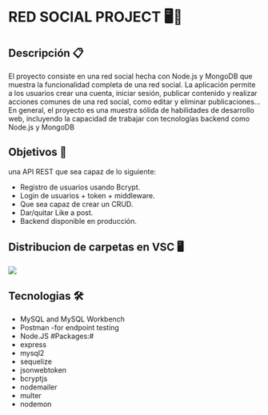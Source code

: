 <h1>RED SOCIAL PROJECT 🖥️🛒 </h1>


Descripción 📋
---

El proyecto consiste en una red social hecha con Node.js y MongoDB que muestra la funcionalidad completa de una red social.
La aplicación permite a los usuarios crear una cuenta, iniciar sesión, publicar contenido y realizar acciones comunes de una red social, como editar y eliminar publicaciones...
<br>
En general, el proyecto es una muestra sólida de habilidades de desarrollo web, incluyendo la capacidad de trabajar con tecnologías backend como Node.js y MongoDB

Objetivos 🎯
---

		
una API REST que sea capaz de lo siguiente:
* Registro de usuarios usando Bcrypt.
* Login de usuarios + token + middleware.
* Que sea capaz de crear un CRUD.
* Dar/quitar Like a post.
* Backend disponible en producción.

Distribucion de carpetas en VSC 🖥️ 
---

![](https://github.com/valenti94br/ProyectoBackend-Mongoose/blob/gonzalo/assets/distribucionCarpetas.png)

Tecnologias 🛠
---
* MySQL and MySQL Workbench
* Postman -for endpoint testing
* Node.JS
 #Packages:#
* express
* mysql2
* sequelize
* jsonwebtoken
* bcryptjs
* nodemailer
* multer
* nodemon


		
		
